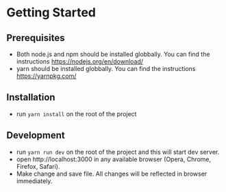 # Getting Started
## Prerequisites
* Both node.js and npm should be installed globbally. You can find the instructions https://nodejs.org/en/download/
* yarn should be installed globbally. You can find the instructions https://yarnpkg.com/
## Installation
* run `yarn install` on the root of the project
## Development
* run `yarn run dev` on the root of the project and this will start dev server.
* open http://localhost:3000 in any available browser (Opera, Chrome, Firefox, Safari).
* Make change and save file. All changes will be reflected in browser immediately.